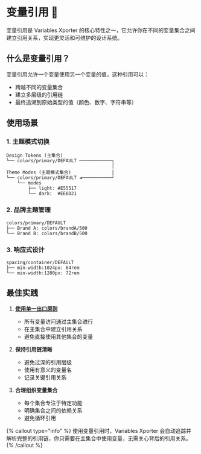 # 变量引用 🔗

变量引用是 Variables Xporter 的核心特性之一，它允许你在不同的变量集合之间建立引用关系，实现更灵活和可维护的设计系统。

## 什么是变量引用？

变量引用允许一个变量使用另一个变量的值，这种引用可以：
- 跨越不同的变量集合
- 建立多层级的引用链
- 最终追溯到原始类型的值（颜色、数字、字符串等）

## 使用场景

### 1. 主题模式切换
```plaintext
Design Tokens (主集合)
└── colors/primary/DEFAULT ────────────┐
                                       │
Theme Modes (主题模式集合)               │
└── colors/primary/DEFAULT ◄───────────┘
    └── modes
        ├── light: #E55517
        └── dark:  #EE6D21
```

### 2. 品牌主题管理
```plaintext
colors/primary/DEFAULT
├── Brand A: colors/brandA/500
└── Brand B: colors/brandB/500
```

### 3. 响应式设计
```plaintext
spacing/container/DEFAULT
├── min-width:1024px: 64rem
└── min-width:1280px: 72rem
```

## 最佳实践

1. **[使用单一出口原则](/docs/organizing-your-variables/multi-mode#single-export-principle)**
   - 所有变量访问通过主集合进行
   - 在主集合中建立引用关系
   - 避免直接使用其他集合的变量

2. **保持引用链清晰**
   - 避免过深的引用层级
   - 使用有意义的变量名
   - 记录关键引用关系

3. **合理组织变量集合**
   - 每个集合专注于特定功能
   - 明确集合之间的依赖关系
   - 避免循环引用

{% callout type="info" %}
使用变量引用时，Variables Xporter 会自动追踪并解析完整的引用链，你只需要在主集合中使用变量，无需关心背后的引用关系。
{% /callout %}
